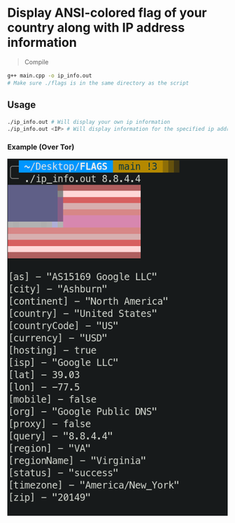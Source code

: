 # Display ANSI-colored flag of your country along with IP address information  
> Compile
```bash
g++ main.cpp -o ip_info.out  
# Make sure ./flags is in the same directory as the script  
```

## Usage
```bash
./ip_info.out # Will display your own ip information
./ip_info.out <IP> # Will display information for the specified ip address
```

### Example (Over Tor)  
![8.8.4.4](https://github.com/Wint0x/ascii_flag_ip_api/blob/main/example/example.png?raw=true)  
